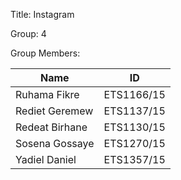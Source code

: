 Title: Instagram 

Group: 4

Group Members:

| Name                | ID             |  
|---------------------|----------------|  
| Ruhama Fikre        | ETS1166/15     |  
| Rediet Geremew      | ETS1137/15     |  
| Redeat Birhane      | ETS1130/15     |  
| Sosena Gossaye      | ETS1270/15     |  
| Yadiel Daniel       | ETS1357/15     |
